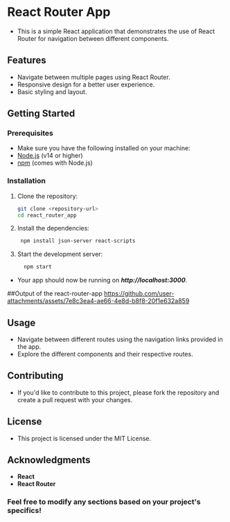 # React Router App

- This is a simple React application that demonstrates the use of React Router for navigation between different components.

## Features

- Navigate between multiple pages using React Router.
- Responsive design for a better user experience.
- Basic styling and layout.

## Getting Started

### Prerequisites
- Make sure you have the following installed on your machine:
- [Node.js](https://nodejs.org/) (v14 or higher)
- [npm](https://www.npmjs.com/get-npm) (comes with Node.js)

### Installation

1. Clone the repository:

   ```bash
   git clone <repository-url>
   cd react_router_app
2. Install the dependencies:
   ```bash
    npm install json-server react-scripts
3. Start the development server:
   ```bash
     npm start
- Your app should now be running on ***http://localhost:3000***.
  
##Output of the react-router-app
https://github.com/user-attachments/assets/7e8c3ea4-ae66-4e8d-b8f8-20f1e632a859

## Usage
- Navigate between different routes using the navigation links provided in the app.
- Explore the different components and their respective routes.
## Contributing
- If you'd like to contribute to this project, please fork the repository and create a pull request with your changes.

## License
- This project is licensed under the MIT License.

## Acknowledgments
- **React**
- **React Router**

### Feel free to modify any sections based on your project's specifics!
